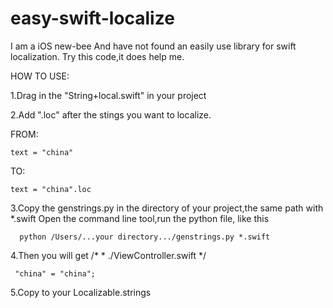 easy-swift-localize
===================
I am a iOS new-bee
And have not found an easily use library for swift localization.
Try this code,it does help me.



HOW TO USE:


1.Drag in the "String+local.swift" in your project

2.Add ".loc" after the stings you want to localize.

FROM:

    text = "china"
TO:

    text = "china".loc
 
3.Copy the genstrings.py in the directory of your project,the same path with *.swift
  Open the command line tool,run the python file, like this

      python /Users/...your directory.../genstrings.py *.swift

4.Then you will get 
      /*
     * ./ViewController.swift
     */

     "china" = "china";



5.Copy to your Localizable.strings
